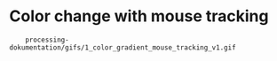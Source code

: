 # Color change with mouse tracking

        processing-dokumentation/gifs/1_color_gradient_mouse_tracking_v1.gif
      
